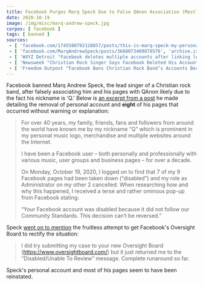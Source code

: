 ```yaml
---
title: Facebook Purges Marq Speck Due to False QAnon Association (Mostly Reinstated)
date: 2020-10-19
image: /img/misc/marq-andrew-speck.jpg
corpos: [ facebook ]
tags: [ banned ]
sources:
 - [ 'facebook.com/1745580792128857/posts/this-is-marq-speck-my-personal-page-has-been-disabled-from-facebook-and-i-do-not/3648574335162817/', 'archive.is/Fai7i' ]
 - [ 'facebook.com/MarqAndrewSpeck/posts/3668073409879576', 'archive.is/ggUEh' ]
 - [ 'WXYZ Detroit "Facebook deletes multiple accounts after linking lead singer in Christian rock band to QAnon" by Kimberly Craig (27 Oct 2020)', 'archive.is/wx3qu' ]
 - [ 'Newsweek "Christian Rock Singer Says Facebook Deleted His Accounts Over False Links To QAnon" by Ewan Palmer (28 Oct 2020)', 'archive.is/AIHtg' ]
 - [ 'Freedom Outpost "Facebook Bans Christian Rock Band’s Accounts Because Singer’s Name is Spelled ‘Q AN’" by Warner Todd Huston (29 Oct 2020)', 'archive.is/8Z22w' ]
---
```


Facebook banned Marq Andrew Speck, the lead singer of a Christian rock band,
after falsely associating him and his pages with QAnon likely due to the fact
his nickname is 'Q.' Below is [an excerpt from a
post](https://archive.is/ggUEh#selection-1755.1-1767.122) he made detailing the
removal of personal account and **eight** of his pages that occurred without
warning or explanation:

>  For over 40 years, my family, friends, fans and followers from around the
>  world have known me by my nickname “Q” which is prominent in my personal
>  music logo, merchandise and multiple websites around the Internet.
>
>  I have been a Facebook user – both personally and professionally with
>  various music, user groups and business pages – for over a decade.
>
>  On Monday, October 19, 2020, I logged on to find that 7 of my 9 Facebook
>  pages had been taken down (“disabled”) and my role as Administrator on my
>  other 2 cancelled. When researching how and why this happened, I received a
>  terse and rather ominous pop-up from Facebook stating:
>
>  “Your Facebook account was disabled because it did not follow our Community
>  Standards. This decision can’t be reversed.” 

Speck [went on to mention](https://archive.is/ggUEh#selection-1863.1-1867.96)
the fruitless attempt to get Facebook's Oversight Board to rectify the
situation:

> I did try submitting my case to your new Oversight Board
> (https://www.oversightboard.com/) but it just returned me to the
> “Disabled/Unable To Review” message. Complete runaround so far.

Speck's personal account and most of his pages seem to have been reinstated.
